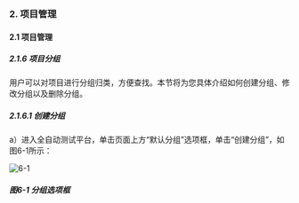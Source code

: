 ### 2. 项目管理

#### 2.1 项目管理

##### 2.1.6 项目分组

用户可以对项目进行分组归类，方便查找。本节将为您具体介绍如何创建分组、修改分组以及删除分组。

##### 2.1.6.1 创建分组

a）进入全自动测试平台，单击页面上方“默认分组”选项框，单击“创建分组”，如图6-1所示：

![6-1](https://www.feisuanyz.com/fstest/xmgl/progroup_1.png)

##### 图6-1 分组选项框
